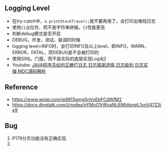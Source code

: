 

## Logging Level
* 在try-catch中，`e.printStackTrace();`就不要再用了。会打印出堆栈日志
* 使用`{}`占位符，而不是字符串拼接。`{}`性能更高
* 判断debug模式是否开启
* DEBUG，开发、测试、联调的时候
* logging level=INFO时，会打印INFO及以上level，即INFO，WARN，ERROR，FATAL，而DEBUG是不会被打印的
* 使用Slf4j，门面，而不是实际的底层实现Log4j2
* Youtube: [JAVA程序员如何正确打日志 日志框架选择,日志级别,日志实操,MDC源码解析](https://www.youtube.com/watch?v=8iq4JNKWXaY)


## Reference
* https://www.wolai.com/ie9813gmgSnVnEbFCdWfM2
* https://docs.dingtalk.com/i/nodes/nYMoO1rWxaNL696dsqgjL1ynV47Z3je9


## Bug
1. P179分页功能没有正确实现
2. 